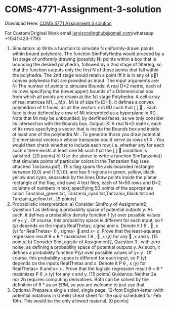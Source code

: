 # COMS-4771-Assignment-3-solution

Download Here: [COMS 4771 Assignment 3 solution](https://jarviscodinghub.com/assignment/coms-4771-assignment-3-solution/)

For Custom/Original Work email jarviscodinghub@gmail.com/whatsapp +1(541)423-7793

1) Simulation: a) Write a function to simulate N uniformly-drawn points within bound polyhedra. The function SimPolyHedra would proceed by a 1st stage of uniformly drawing (possibly N) points within a box that is bounding the desired polyhedra, followed by a 2nd stage of filtering, so that the function outputs only the first N of those points that fall within the polyhedra. The 2nd stage would retain a point iff it is in any of p1 convex polyhedra that are provided as input. The input arguments are: N: The number of points to simulate Bounds: A real D×2 matrix, each of its rows specifying the (lower,upper) bounds of a Ddimensional box from which all points are drawn at the 1st stage Polyhedra: A cell-array of real matrices M1,…,Mp . Mi is of size fi×(D+1). It defines a convex polyhedron of fi faces, as all the vectors x in RD such that [ ] ⃗ . Each face is thus defined by a row of Mi interpreted as a hyperplane in RD . Note that Mi may be unbounded, by devfined faces, as we only consider its intersection with the Bounds box. Output: X: A real N×D matrix, each of its rows specifying a vector that is inside the Bounds box and inside at least one of the polyhedra Mi . To generate those you draw potential D dimensional vectors x whose transpose could serve as rows of X . You would then check whether to include each row, i.e. whether any for each such x there exists at least one Mi such that the [ ] ⃗ condition is satisfied. [20 points]
b) Use the above to write a function SimTanzania() that simulate points of particular colors in the Tanzanian flag (see attached Tanzania.pdf). This flag spans the axis-bounded rectangle between (0,0) and (1.5,1.0), and has 5 regions in green, yellow, black, yellow and cyan, separated by the lines Draw points inside the
planar rectangle of the flag, and save 4 text files, each of N=50 rows and D=2 columns of numbers in text, specifying 50 points of the appropriate color: Tanzania_green.txt, Tanzania_cyan.txt,Tanzania_black.txt and Tanzania_yellow.txt .
[5 points]
2) Probabilistic interpretation: a) Consider SimPoly of Assignment2, Question 1 as defining a probability space of potential outputs y. As such, it defines a probability density function f (y) over possible values of y= y . Of course, this probability space is different for each input, so f (y) depends on the inputs RealThetas, sigma and x. Denote it f θ ,  ,x (y) for RealThetas= θ , sigma=  and x= x .Prove that the least-squares regression result θ = θ * maximizes f θ ,  ,x (y) for any  ,x and y. [15 points] b) Consider SimLogistic of Assignment2, Question 3 , with zero noise, as defining a probability space of potential outputs y. As such, it defines a probability function P(y) over possible values of y= y . Of course, this probability space is different for each input, so P (y) depends on the inputs RealThetas and x. Denote it P θ , x (y) for RealThetas= θ and x= x . Prove that the logistic regression result θ = θ * maximizes P θ ,x (y) for any x and y. [15 points]
Guidance: Neither 2a nor 2b requires computing derivatives. Both can be solved by the definition of θ * as an ERM, so you are welcome to just use that.
3) Optional: Prepare a single sided, single page, 12-font English-letter (with potential notations in Greek) cheat sheet for the quiz scheduled for Feb 19th. This would be the only allowed material. [0 points]


